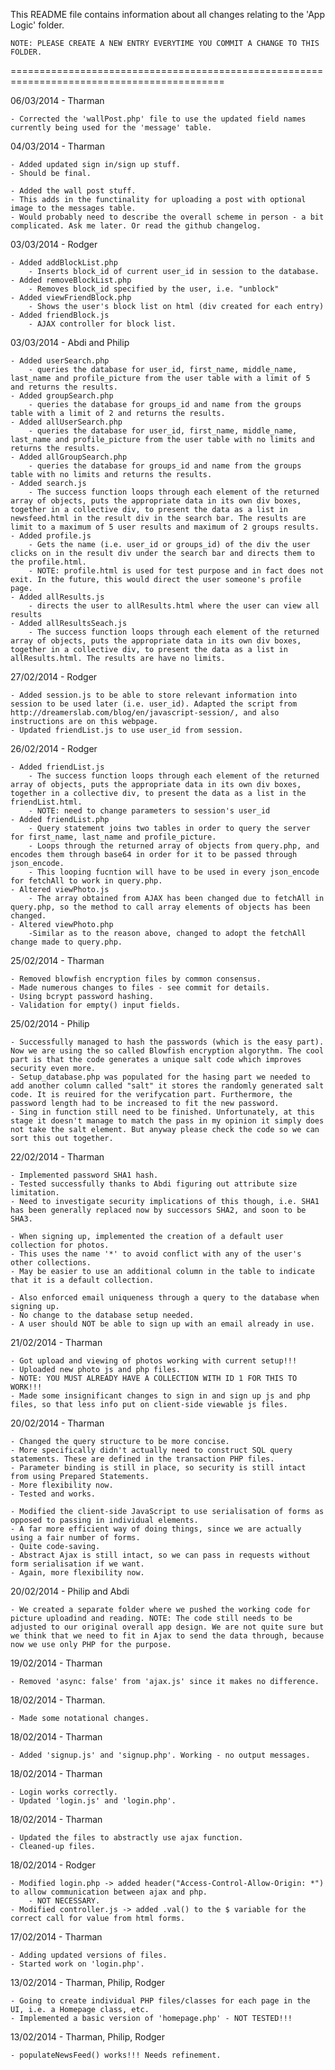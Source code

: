 This README file contains information about all changes relating to the 'App Logic' folder. 

	NOTE: PLEASE CREATE A NEW ENTRY EVERYTIME YOU COMMIT A CHANGE TO THIS FOLDER.
===========================================================================================

06/03/2014 - Tharman

	- Corrected the 'wallPost.php' file to use the updated field names currently being used for the 'message' table.

04/03/2014 - Tharman

	- Added updated sign in/sign up stuff.
	- Should be final.

	- Added the wall post stuff.
	- This adds in the functinality for uploading a post with optional image to the messages table.
	- Would probably need to describe the overall scheme in person - a bit complicated. Ask me later. Or read the github changelog.

03/03/2014 - Rodger

	- Added addBlockList.php
		- Inserts block_id of current user_id in session to the database.
	- Added removeBlockList.php
		- Removes block_id specified by the user, i.e. "unblock"
	- Added viewFriendBlock.php
		- Shows the user's block list on html (div created for each entry)
	- Added friendBlock.js
		- AJAX controller for block list.

03/03/2014 - Abdi and Philip

	- Added userSearch.php
		- queries the database for user_id, first_name, middle_name, last_name and profile_picture from the user table with a limit of 5 and returns the results.
	- Added groupSearch.php 
		- queries the database for groups_id and name from the groups table with a limit of 2 and returns the results.
	- Added allUserSearch.php 
		- queries the database for user_id, first_name, middle_name, last_name and profile_picture from the user table with no limits and returns the results.
	- Added allGroupSearch.php 
		- queries the database for groups_id and name from the groups table with no limits and returns the results.
	- Added search.js
		- The success function loops through each element of the returned array of objects, puts the appropriate data in its own div boxes, together in a collective div, to present the data as a list in newsfeed.html in the result div in the search bar. The results are limit to a maximum of 5 user results and maximum of 2 groups results.
	- Added profile.js
		- Gets the name (i.e. user_id or groups_id) of the div the user clicks on in the result div under the search bar and directs them to the profile.html. 
		- NOTE: profile.html is used for test purpose and in fact does not exit. In the future, this would direct the user someone's profile page. 
	- Added allResults.js
		- directs the user to allResults.html where the user can view all results
	- Added allResultsSeach.js
		- The success function loops through each element of the returned array of objects, puts the appropriate data in its own div boxes, together in a collective div, to present the data as a list in allResults.html. The results are have no limits. 

27/02/2014 - Rodger

	- Added session.js to be able to store relevant information into session to be used later (i.e. user_id). Adapted the script from http://dreamerslab.com/blog/en/javascript-session/, and also instructions are on this webpage.
	- Updated friendList.js to use user_id from session.


26/02/2014 - Rodger

	- Added friendList.js
		- The success function loops through each element of the returned array of objects, puts the appropriate data in its own div boxes, together in a collective div, to present the data as a list in the friendList.html.
		- NOTE: need to change parameters to session's user_id
	- Added friendList.php
		- Query statement joins two tables in order to query the server for first_name, last_name and profile_picture.
		- Loops through the returned array of objects from query.php, and encodes them through base64 in order for it to be passed through json_encode.
		- This looping fucntion will have to be used in every json_encode for fetchAll to work in query.php.
	- Altered viewPhoto.js
		- The array obtained from AJAX has been changed due to fetchAll in query.php, so the method to call array elements of objects has been changed.
	- Altered viewPhoto.php
		-Similar as to the reason above, changed to adopt the fetchAll change made to query.php.

25/02/2014 - Tharman

	- Removed blowfish encryption files by common consensus.
	- Made numerous changes to files - see commit for details.
	- Using bcrypt password hashing.
	- Validation for empty() input fields.

25/02/2014 - Philip 

	- Successfully managed to hash the passwords (which is the easy part). Now we are using the so called Blowfish encryption algorythm. The cool part is that the code generates a unique salt code which improves security even more.
	- Setup_database.php was populated for the hasing part we needed to add another column called "salt" it stores the randomly generated salt code. It is reuired for the verifycation part. Furthermore, the password length had to be increased to fit the new password.
	- Sing in function still need to be finished. Unfortunately, at this stage it doesn't manage to match the pass in my opinion it simply does not take the salt element. But anyway please check the code so we can sort this out together.


22/02/2014 - Tharman

	- Implemented password SHA1 hash.
	- Tested successfully thanks to Abdi figuring out attribute size limitation.
	- Need to investigate security implications of this though, i.e. SHA1 has been generally replaced now by successors SHA2, and soon to be SHA3.

	- When signing up, implemented the creation of a default user collection for photos.
	- This uses the name '*' to avoid conflict with any of the user's other collections.
	- May be easier to use an additional column in the table to indicate that it is a default collection.

	- Also enforced email uniqueness through a query to the database when signing up.
	- No change to the database setup needed.
	- A user should NOT be able to sign up with an email already in use.

21/02/2014 - Tharman

	- Got upload and viewing of photos working with current setup!!!
	- Uploaded new photo js and php files.
	- NOTE: YOU MUST ALREADY HAVE A COLLECTION WITH ID 1 FOR THIS TO WORK!!!
	- Made some insignificant changes to sign in and sign up js and php files, so that less info put on client-side viewable js files.

20/02/2014 - Tharman

	- Changed the query structure to be more concise.
	- More specifically didn't actually need to construct SQL query statements. These are defined in the transaction PHP files.
	- Parameter binding is still in place, so security is still intact from using Prepared Statements.
	- More flexibility now.
	- Tested and works.

	- Modified the client-side JavaScript to use serialisation of forms as opposed to passing in individual elements.
	- A far more efficient way of doing things, since we are actually using a fair number of forms.
	- Quite code-saving.
	- Abstract Ajax is still intact, so we can pass in requests without form serialisation if we want.
	- Again, more flexibility now.

20/02/2014 - Philip and Abdi

	- We created a separate folder where we pushed the working code for picture uploadind and reading. NOTE: The code still needs to be adjusted to our original overall app design. We are not quite sure but we think that we need to fit in Ajax to send the data through, because now we use only PHP for the purpose.


19/02/2014 - Tharman

	- Removed 'async: false' from 'ajax.js' since it makes no difference.

18/02/2014 - Tharman.

	- Made some notational changes.

18/02/2014 - Tharman

	- Added 'signup.js' and 'signup.php'. Working - no output messages.

18/02/2014 - Tharman

	- Login works correctly.
	- Updated 'login.js' and 'login.php'.

18/02/2014 - Tharman

	- Updated the files to abstractly use ajax function.
	- Cleaned-up files.

18/02/2014 - Rodger

	- Modified login.php -> added header("Access-Control-Allow-Origin: *") to allow communication between ajax and php.
		- NOT NECESSARY.
	- Modified controller.js -> added .val() to the $ variable for the correct call for value from html forms.

17/02/2014 - Tharman

	- Adding updated versions of files.
	- Started work on 'login.php'.

13/02/2014 - Tharman, Philip, Rodger

	- Going to create individual PHP files/classes for each page in the UI, i.e. a Homepage class, etc.
	- Implemented a basic version of 'homepage.php' - NOT TESTED!!!

13/02/2014 - Tharman, Philip, Rodger

	- populateNewsFeed() works!!! Needs refinement.

